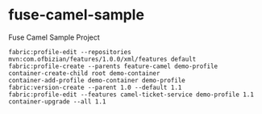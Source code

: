 # fuse-camel-sample
Fuse Camel Sample Project

    fabric:profile-edit --repositories mvn:com.ofbizian/features/1.0.0/xml/features default
    fabric:profile-create --parents feature-camel demo-profile
    container-create-child root demo-container
    container-add-profile demo-container demo-profile
    fabric:version-create --parent 1.0 --default 1.1
    fabric:profile-edit --features camel-ticket-service demo-profile 1.1
    container-upgrade --all 1.1
